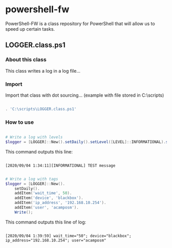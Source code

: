 # powershell-fw
PowerShell-FW is a class repository for PowerShell that will allow us to speed up certain tasks.


## LOGGER.class.ps1

### About this class

This class writes a log in a log file...

### Import

Import that class with dot sourcing... (example with file stored in C:\scripts)

```powershell

. 'C:\scripts\LOGGER.class.ps1'

```

### How to use

```powershell

# Write a log with levels
$logger = [LOGGER]::New().setDaily().setLevel([LEVEL]::INFORMATIONAL).setMessage('TEST message').Write();

```

This command outputs this line:

```

[2020/09/04 1:34:11][INFORMATIONAL] TEST message

```


```powershell

# Write a log with tags
$logger = [LOGGER]::New().
    setDaily().
    addItem('wait_time', 50).
    addItem('device', 'blackbox').
    addItem('ip_address', '192.168.10.254').
    addItem('user', 'acamposm').
    Write();

```

This command outputs this line of log:

```

[2020/09/04 1:39:59] wait_time="50"; device="blackbox"; ip_address="192.168.10.254"; user="acamposm"

```
